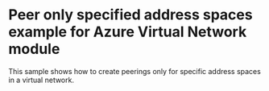 # Peer only specified address spaces example for Azure Virtual Network module

This sample shows how to create peerings only for specific address spaces in a virtual network.
